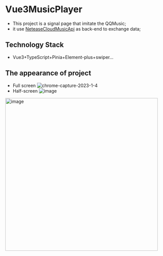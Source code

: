 # Vue3MusicPlayer

- This project is a signal page that imitate the QQMusic;
- it use [NeteaseCloudMusicApi](https://binaryify.github.io/NeteaseCloudMusicApi/#/?id=neteasecloudmusicapi) as back-end to exchange data;


## Technology Stack

- Vue3+TypeScript+Pinia+Element-plus+swiper...

## The appearance of project
- Full screen
![chrome-capture-2023-1-4](https://user-images.githubusercontent.com/58674874/216759816-adb3e14c-b41e-4105-b880-1dae681aa5c7.png)
- Half-screen
![image](https://user-images.githubusercontent.com/58674874/216759834-4fdd0289-8d1b-4c7b-b84a-11a062156933.png)

<img width="480" alt="image" src="https://user-images.githubusercontent.com/58674874/216759910-ed58aa89-e63d-462f-9b84-0ba4eb7a9340.png">
